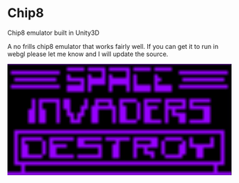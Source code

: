 # Chip8
Chip8 emulator built in Unity3D

A no frills chip8 emulator that works fairly well. 
If you can get it to run in webgl please let me know and I will update the source.

![](Images/Chip_8.jpg)
